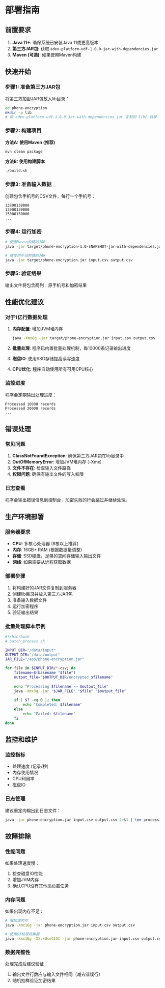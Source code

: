 # 部署指南

## 前置要求

1. **Java 11+**: 确保系统已安装Java 11或更高版本
2. **第三方JAR包**: 获取 `adex-platform-udf-1.0.0-jar-with-dependencies.jar`
3. **Maven (可选)**: 如果使用Maven构建

## 快速开始

### 步骤1: 准备第三方JAR包

将第三方加密JAR包放入lib目录：

```bash
cd phone-encryption
mkdir -p lib
# 将 adex-platform-udf-1.0.0-jar-with-dependencies.jar 复制到 lib/ 目录
```

### 步骤2: 构建项目

**方法A: 使用Maven (推荐)**
```bash
mvn clean package
```

**方法B: 使用构建脚本**
```bash
./build.sh
```

### 步骤3: 准备输入数据

创建包含手机号的CSV文件，每行一个手机号：

```csv
13800138000
13900139000
15000150000
...
```

### 步骤4: 运行加密

```bash
# 使用Maven构建的JAR
java -jar target/phone-encryption-1.0-SNAPSHOT-jar-with-dependencies.jar input.csv output.csv

# 或使用手动构建的JAR
java -jar target/phone-encryption.jar input.csv output.csv
```

### 步骤5: 验证结果

输出文件将包含两列：原手机号和加密结果

## 性能优化建议

### 对于1亿行数据处理

1. **内存配置**: 增加JVM堆内存
   ```bash
   java -Xmx8g -jar target/phone-encryption.jar input.csv output.csv
   ```

2. **批量处理**: 程序已内置批量处理机制，每10000条记录输出进度

3. **磁盘IO**: 使用SSD存储提高读写速度

4. **CPU优化**: 程序自动使用所有可用CPU核心

### 监控进度

程序会定期输出处理进度：
```
Processed 10000 records
Processed 20000 records
...
```

## 错误处理

### 常见问题

1. **ClassNotFoundException**: 确保第三方JAR包在lib目录中
2. **OutOfMemoryError**: 增加JVM堆内存 (-Xmx)
3. **文件不存在**: 检查输入文件路径
4. **权限问题**: 确保有输出文件的写入权限

### 日志查看

程序会输出错误信息到控制台，加密失败的行会跳过并继续处理。

## 生产环境部署

### 服务器要求

- **CPU**: 多核心处理器 (8核以上推荐)
- **内存**: 16GB+ RAM (根据数据量调整)
- **存储**: SSD硬盘，足够的空间存储输入输出文件
- **网络**: 如果需要从远程获取数据

### 部署步骤

1. 将构建好的JAR文件复制到服务器
2. 创建lib目录并放入第三方JAR包
3. 准备输入数据文件
4. 运行加密程序
5. 验证输出结果

### 批量处理脚本示例

```bash
#!/bin/bash
# batch_process.sh

INPUT_DIR="/data/input"
OUTPUT_DIR="/data/output"
JAR_FILE="/app/phone-encryption.jar"

for file in $INPUT_DIR/*.csv; do
    filename=$(basename "$file")
    output_file="$OUTPUT_DIR/encrypted_$filename"
    
    echo "Processing $filename -> $output_file"
    java -Xmx8g -jar "$JAR_FILE" "$file" "$output_file"
    
    if [ $? -eq 0 ]; then
        echo "Completed: $filename"
    else
        echo "Failed: $filename"
    fi
done
```

## 监控和维护

### 监控指标

- 处理速度 (记录/秒)
- 内存使用情况
- CPU利用率
- 磁盘IO

### 日志管理

建议重定向输出到日志文件：
```bash
java -jar phone-encryption.jar input.csv output.csv 2>&1 | tee processing.log
```

## 故障排除

### 性能问题

如果处理速度慢：
1. 检查磁盘IO性能
2. 增加JVM内存
3. 确认CPU没有其他高负载任务

### 内存问题

如果出现内存不足：
```bash
# 增加堆内存
java -Xmx16g -jar phone-encryption.jar input.csv output.csv

# 使用G1垃圾收集器
java -Xmx16g -XX:+UseG1GC -jar phone-encryption.jar input.csv output.csv
```

### 数据完整性

处理完成后建议验证：
1. 输出文件行数应与输入文件相同（减去错误行）
2. 随机抽样验证加密结果
